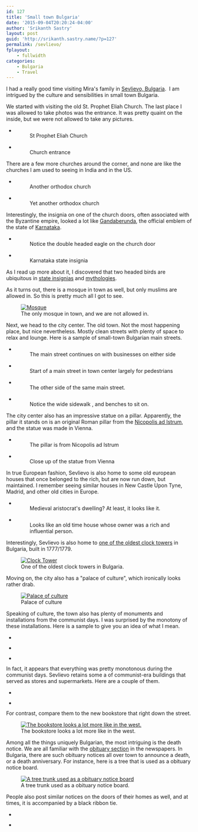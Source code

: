 ```yaml
---
id: 127
title: 'Small town Bulgaria'
date: '2015-09-04T20:20:24-04:00'
author: 'Srikanth Sastry'
layout: post
guid: 'http://srikanth.sastry.name/?p=127'
permalink: /sevlievo/
fplayout:
    - fullwidth
categories:
    - Bulgaria
    - Travel
---
```


<!-- wp:paragraph -->
<p>I had a really good time visiting Mira's family in <a href="https://en.wikipedia.org/wiki/Sevlievo">Sevlievo, Bulgaria</a>. &nbsp;I am intrigued by the culture and sensibilities in small town Bulgaria.</p>
<!-- /wp:paragraph -->

<!-- wp:paragraph -->
<p>We started with visiting the old St. Prophet Eliah Church. The last place I was allowed to take photos was the entrance. It was pretty quaint on the inside, but we were not allowed to take any pictures.</p>
<!-- /wp:paragraph -->

<!-- wp:gallery {"ids":[130,131],"linkTo":"attachment","align":"center","className":"aligncenter"} -->
<ul class="wp-block-gallery aligncenter columns-2 is-cropped"><li class="blocks-gallery-item"><figure><a href="http://srikanth.sastry.name/sevlievo/img_20150828_100426/"><img src="http://srikanth.sastry.name/wp-content/uploads/2015/08/IMG_20150828_100426-768x1024.jpg" alt="" data-id="130" data-link="http://srikanth.sastry.name/sevlievo/img_20150828_100426/" class="wp-image-130"/></a><figcaption>St Prophet Eliah Church</figcaption></figure></li><li class="blocks-gallery-item"><figure><a href="http://srikanth.sastry.name/sevlievo/img_20150828_100506/"><img src="http://srikanth.sastry.name/wp-content/uploads/2015/08/IMG_20150828_100506-768x1024.jpg" alt="" data-id="131" data-link="http://srikanth.sastry.name/sevlievo/img_20150828_100506/" class="wp-image-131"/></a><figcaption>Church entrance</figcaption></figure></li></ul>
<!-- /wp:gallery -->

<!-- wp:more -->
<!--more-->
<!-- /wp:more -->

<!-- wp:paragraph -->
<p>There are a few more churches around the corner, and none are like the churches I am used to seeing in India and in the US.</p>
<!-- /wp:paragraph -->

<!-- wp:gallery {"ids":[186,187]} -->
<ul class="wp-block-gallery columns-2 is-cropped"><li class="blocks-gallery-item"><figure><img src="http://srikanth.sastry.name/wp-content/uploads/2015/08/IMG_20150830_095912_low-1024x760.jpg" alt="" data-id="186" data-link="http://srikanth.sastry.name/sevlievo/img_20150830_095912_low/" class="wp-image-186"/><figcaption>Another orthodox church</figcaption></figure></li><li class="blocks-gallery-item"><figure><img src="http://srikanth.sastry.name/wp-content/uploads/2015/08/IMG_20150830_095706-1024x760.jpg" alt="" data-id="187" data-link="http://srikanth.sastry.name/sevlievo/img_20150830_095706/" class="wp-image-187"/><figcaption>Yet another orthodox church</figcaption></figure></li></ul>
<!-- /wp:gallery -->

<!-- wp:paragraph -->
<p>Interestingly, the insignia on one of the church doors, often associated with the Byzantine empire, looked a lot like <a href="https://en.wikipedia.org/wiki/Gandaberunda">Gandaberunda</a>, the official emblem of the state of <a href="https://en.wikipedia.org/wiki/Karnataka">Karnataka</a>.</p>
<!-- /wp:paragraph -->

<!-- wp:gallery {"ids":[194,360],"align":"center"} -->
<ul class="wp-block-gallery aligncenter columns-2 is-cropped"><li class="blocks-gallery-item"><figure><img src="http://srikanth.sastry.name/wp-content/uploads/2015/08/IMG_20150830_095753-775x1024.jpg" alt="" data-id="194" data-link="http://srikanth.sastry.name/sevlievo/img_20150830_095753/" class="wp-image-194"/><figcaption>Notice the double headed eagle on the church door</figcaption></figure></li><li class="blocks-gallery-item"><figure><img src="http://srikanth.sastry.name/wp-content/uploads/2019/01/GBerunda.jpg" alt="" data-id="360" data-link="http://srikanth.sastry.name/sevlievo/gberunda/" class="wp-image-360"/><figcaption>Karnataka state insignia</figcaption></figure></li></ul>
<!-- /wp:gallery -->

<!-- wp:paragraph -->
<p></p>
<!-- /wp:paragraph -->

<!-- wp:paragraph -->
<p>As I read up more about it, I discovered that two headed birds are ubiquitous in <a href="https://en.wikipedia.org/wiki/Double-headed_eagle">state insignias</a> and <a href="http://www.hubert-herald.nl/TwoHeadedEagle.htm">mythologies</a>.</p>
<!-- /wp:paragraph -->

<!-- wp:paragraph -->
<p>As it turns out, there is a mosque in town as well, but only muslims are allowed in. So this is pretty much all I got to see.</p>
<!-- /wp:paragraph -->

<!-- wp:image {"id":135,"align":"center"} -->
<div class="wp-block-image"><figure class="aligncenter"><a href="http://srikanth.sastry.name/wp-content/uploads/2015/08/IMG_20150828_102614.jpg" rel="attachment wp-att-135"><img src="http://srikanth.sastry.name/wp-content/uploads/2015/08/IMG_20150828_102614-450x334.jpg" alt="Mosque" class="wp-image-135"/></a><figcaption>The only mosque in town, and we are not allowed in.</figcaption></figure></div>
<!-- /wp:image -->

<!-- wp:paragraph -->
<p>Next, we head to the city center. The old town. Not the most happening place, but nice nevertheless. Mostly clean streets with plenty of space to relax and lounge. Here is a sample of small-town Bulgarian main streets.</p>
<!-- /wp:paragraph -->

<!-- wp:gallery {"ids":[132,134,133,198],"columns":2} -->
<ul class="wp-block-gallery columns-2 is-cropped"><li class="blocks-gallery-item"><figure><img src="http://srikanth.sastry.name/wp-content/uploads/2015/08/IMG_20150828_101405-1024x768.jpg" alt="" data-id="132" data-link="http://srikanth.sastry.name/sevlievo/img_20150828_101405/" class="wp-image-132"/><figcaption>The main street continues on with businesses on either side</figcaption></figure></li><li class="blocks-gallery-item"><figure><img src="http://srikanth.sastry.name/wp-content/uploads/2015/08/IMG_20150828_101504-1024x760.jpg" alt="" data-id="134" data-link="http://srikanth.sastry.name/sevlievo/img_20150828_101504/" class="wp-image-134"/><figcaption>Start of a main street in town center largely for pedestrians</figcaption></figure></li><li class="blocks-gallery-item"><figure><img src="http://srikanth.sastry.name/wp-content/uploads/2015/08/IMG_20150828_101414-1024x768.jpg" alt="" data-id="133" data-link="http://srikanth.sastry.name/sevlievo/img_20150828_101414/" class="wp-image-133"/><figcaption>The other side of the same main street.</figcaption></figure></li><li class="blocks-gallery-item"><figure><img src="http://srikanth.sastry.name/wp-content/uploads/2015/08/IMG_20150830_094414-1024x760.jpg" alt="" data-id="198" data-link="http://srikanth.sastry.name/sevlievo/img_20150830_094414/" class="wp-image-198"/><figcaption>Notice the wide sidewalk , and benches to sit on.</figcaption></figure></li></ul>
<!-- /wp:gallery -->

<!-- wp:paragraph -->
<p>The city center also has an impressive statue on a pillar. Apparently, the pillar it stands on is an original Roman pillar from the <a href="https://en.wikipedia.org/wiki/Nicopolis_ad_Istrum">Nicopolis ad Istrum</a>, and the statue was made in Vienna.</p>
<!-- /wp:paragraph -->

<!-- wp:gallery {"ids":[200,242],"linkTo":"attachment","align":"center"} -->
<ul class="wp-block-gallery aligncenter columns-2 is-cropped"><li class="blocks-gallery-item"><figure><a href="http://srikanth.sastry.name/sevlievo/img_20150830_093907/"><img src="http://srikanth.sastry.name/wp-content/uploads/2015/08/IMG_20150830_093907-763x1024.jpg" alt="" data-id="200" data-link="http://srikanth.sastry.name/sevlievo/img_20150830_093907/" class="wp-image-200"/></a><figcaption>The pillar is from Nicopolis ad Istrum</figcaption></figure></li><li class="blocks-gallery-item"><figure><a href="http://srikanth.sastry.name/img_20150830_093927/"><img src="http://srikanth.sastry.name/wp-content/uploads/2015/08/IMG_20150830_093927-1024x780.jpg" alt="" data-id="242" data-link="http://srikanth.sastry.name/img_20150830_093927/" class="wp-image-242"/></a><figcaption>Close up of the statue from Vienna</figcaption></figure></li></ul>
<!-- /wp:gallery -->

<!-- wp:paragraph -->
<p>In true European fashion, Sevlievo is also home to some old european houses that once belonged to the rich, but are now run down, but maintained. I remember seeing similar houses in New Castle Upon Tyne, Madrid, and other old cities in Europe.</p>
<!-- /wp:paragraph -->

<!-- wp:gallery {"ids":[202,203]} -->
<ul class="wp-block-gallery columns-2 is-cropped"><li class="blocks-gallery-item"><figure><img src="http://srikanth.sastry.name/wp-content/uploads/2015/08/IMG_20150830_093339-1024x760.jpg" alt="" data-id="202" data-link="http://srikanth.sastry.name/sevlievo/img_20150830_093339/" class="wp-image-202"/><figcaption>Medieval aristocrat's dwelling? At least, it looks like it.</figcaption></figure></li><li class="blocks-gallery-item"><figure><img src="http://srikanth.sastry.name/wp-content/uploads/2015/08/IMG_20150830_095233-1024x760.jpg" alt="" data-id="203" data-link="http://srikanth.sastry.name/sevlievo/img_20150830_095233/" class="wp-image-203"/><figcaption>Looks like an old time house whose owner was a rich and influential person.</figcaption></figure></li></ul>
<!-- /wp:gallery -->

<!-- wp:paragraph -->
<p>Interestingly, Sevlievo is also home to <a href="http://www.bulgariainside.eu/en/articles/Sevlievos-Clock-Tower/542/1">one of the oldest clock towers</a> in Bulgaria, built in 1777/1779.</p>
<!-- /wp:paragraph -->

<!-- wp:image {"id":136,"align":"center"} -->
<div class="wp-block-image"><figure class="aligncenter"><a href="http://srikanth.sastry.name/wp-content/uploads/2015/08/IMG_20150828_104216.jpg" rel="attachment wp-att-136"><img src="http://srikanth.sastry.name/wp-content/uploads/2015/08/IMG_20150828_104216-334x450.jpg" alt="Clock Tower" class="wp-image-136"/></a><figcaption>One of the oldest clock towers in Bulgaria.</figcaption></figure></div>
<!-- /wp:image -->

<!-- wp:paragraph -->
<p>Moving on, the city also has a "palace of culture", which ironically looks rather drab.</p>
<!-- /wp:paragraph -->

<!-- wp:image {"id":205,"align":"center"} -->
<div class="wp-block-image"><figure class="aligncenter"><a href="http://srikanth.sastry.name/wp-content/uploads/2015/08/IMG_20150830_094659.jpg" rel="attachment wp-att-205"><img src="http://srikanth.sastry.name/wp-content/uploads/2015/08/IMG_20150830_094659-450x334.jpg" alt="Palace of culture" class="wp-image-205"/></a><figcaption>Palace of culture</figcaption></figure></div>
<!-- /wp:image -->

<!-- wp:paragraph -->
<p>Speaking of culture, the town also has plenty of monuments and installations from the communist days. I was surprised by the monotony of these installations. Here is a sample to give you an idea of what I mean.</p>
<!-- /wp:paragraph -->

<!-- wp:gallery {"ids":[210,209,208]} -->
<ul class="wp-block-gallery columns-3 is-cropped"><li class="blocks-gallery-item"><figure><img src="http://srikanth.sastry.name/wp-content/uploads/2015/08/IMG_20150830_103142-760x1024.jpg" alt="" data-id="210" data-link="http://srikanth.sastry.name/sevlievo/img_20150830_103142/" class="wp-image-210"/></figure></li><li class="blocks-gallery-item"><figure><img src="http://srikanth.sastry.name/wp-content/uploads/2015/08/IMG_20150830_102617-776x1024.jpg" alt="" data-id="209" data-link="http://srikanth.sastry.name/sevlievo/img_20150830_102617/" class="wp-image-209"/></figure></li><li class="blocks-gallery-item"><figure><img src="http://srikanth.sastry.name/wp-content/uploads/2015/08/IMG_20150830_094731-760x1024.jpg" alt="" data-id="208" data-link="http://srikanth.sastry.name/sevlievo/img_20150830_094731/" class="wp-image-208"/></figure></li></ul>
<!-- /wp:gallery -->

<!-- wp:paragraph -->
<p>In fact, it appears that everything was pretty monotonous during the communist days. Sevlievo retains some a of communist-era buildings that served as&nbsp;stores and supermarkets. Here are a couple of them.</p>
<!-- /wp:paragraph -->

<!-- wp:gallery {"ids":[213,214]} -->
<ul class="wp-block-gallery columns-2 is-cropped"><li class="blocks-gallery-item"><figure><img src="http://srikanth.sastry.name/wp-content/uploads/2015/08/IMG_20150830_103711-1024x760.jpg" alt="" data-id="213" data-link="http://srikanth.sastry.name/sevlievo/img_20150830_103711/" class="wp-image-213"/></figure></li><li class="blocks-gallery-item"><figure><img src="http://srikanth.sastry.name/wp-content/uploads/2015/08/IMG_20150830_103722-1024x760.jpg" alt="" data-id="214" data-link="http://srikanth.sastry.name/sevlievo/img_20150830_103722/" class="wp-image-214"/></figure></li></ul>
<!-- /wp:gallery -->

<!-- wp:paragraph -->
<p>For contrast, compare them to the new bookstore that right down the street.</p>
<!-- /wp:paragraph -->

<!-- wp:image {"id":215,"align":"center"} -->
<div class="wp-block-image"><figure class="aligncenter"><a href="http://srikanth.sastry.name/wp-content/uploads/2015/08/IMG_20150830_103805.jpg" rel="attachment wp-att-215"><img src="http://srikanth.sastry.name/wp-content/uploads/2015/08/IMG_20150830_103805-334x450.jpg" alt="The bookstore looks a lot more like in the west." class="wp-image-215"/></a><figcaption>The bookstore looks a lot more like in the west.</figcaption></figure></div>
<!-- /wp:image -->

<!-- wp:paragraph -->
<p>Among all the things uniquely Bulgarian, the most intriguing is the death notice. We are all familiar with the <a href="https://en.wikipedia.org/wiki/Obituary">obituary section</a> in the newspapers. In Bulgaria, there are such obituary notices all over town to announce a death, or a death anniversary. For instance, here is a tree that is used as a obituary notice board.</p>
<!-- /wp:paragraph -->

<!-- wp:image {"id":212,"align":"center"} -->
<div class="wp-block-image"><figure class="aligncenter"><a href="http://srikanth.sastry.name/wp-content/uploads/2015/08/IMG_20150830_093301.jpg" rel="attachment wp-att-212"><img src="http://srikanth.sastry.name/wp-content/uploads/2015/08/IMG_20150830_093301-334x450.jpg" alt="A tree trunk used as a obituary notice board" class="wp-image-212"/></a><figcaption>A tree trunk used as a obituary notice board.</figcaption></figure></div>
<!-- /wp:image -->

<!-- wp:paragraph -->
<p>People also post similar notices on the doors of their homes as well, and at times, it is accompanied by a black ribbon tie.</p>
<!-- /wp:paragraph -->

<!-- wp:gallery {"ids":[297,298],"columns":2,"linkTo":"attachment"} -->
<ul class="wp-block-gallery columns-2 is-cropped"><li class="blocks-gallery-item"><figure><img src="http://srikanth.sastry.name/wp-content/uploads/2015/08/IMG_20150830_104750.jpg" alt="" data-id="297" class="wp-image-297"/></figure></li><li class="blocks-gallery-item"><figure><img src="http://srikanth.sastry.name/wp-content/uploads/2015/08/IMG_20150901_185800.jpg" alt="" data-id="298" class="wp-image-298"/></figure></li></ul>
<!-- /wp:gallery -->